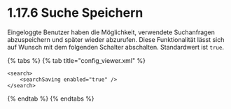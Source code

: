 # 1.17.6 Suche Speichern

Eingeloggte Benutzer haben die Möglichkeit, verwendete Suchanfragen abzuspeichern und später wieder abzurufen. Diese Funktionalität lässt sich auf Wunsch mit dem folgenden Schalter abschalten. Standardwert ist `true`.

{% tabs %}
{% tab title="config_viewer.xml" %}
```markup
<search>
    <searchSaving enabled="true" />
</search>
```
{% endtab %}
{% endtabs %}

